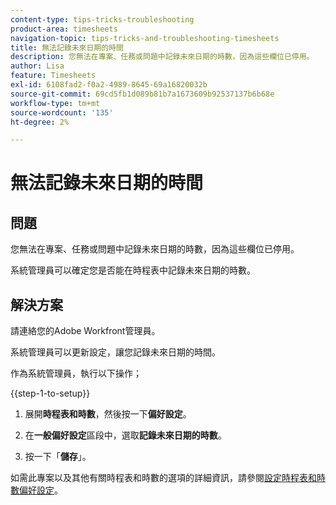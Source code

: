 ```yaml
---
content-type: tips-tricks-troubleshooting
product-area: timesheets
navigation-topic: tips-tricks-and-troubleshooting-timesheets
title: 無法記錄未來日期的時間
description: 您無法在專案、任務或問題中記錄未來日期的時數，因為這些欄位已停用。
author: Lisa
feature: Timesheets
exl-id: 6108fad2-f0a2-4989-8645-69a16820032b
source-git-commit: 69cd5fb1d089b81b7a1673609b92537137b6b68e
workflow-type: tm+mt
source-wordcount: '135'
ht-degree: 2%

---
```


# 無法記錄未來日期的時間

## 問題

您無法在專案、任務或問題中記錄未來日期的時數，因為這些欄位已停用。

系統管理員可以確定您是否能在時程表中記錄未來日期的時數。

## 解決方案

請連絡您的Adobe Workfront管理員。

系統管理員可以更新設定，讓您記錄未來日期的時間。

作為系統管理員，執行以下操作；

{{step-1-to-setup}}

1. 展開&#x200B;**時程表和時數**，然後按一下&#x200B;**偏好設定**。

1. 在&#x200B;**一般偏好設定**&#x200B;區段中，選取&#x200B;**記錄未來日期的時數**。

1. 按一下「**儲存**」。

如需此專案以及其他有關時程表和時數的選項的詳細資訊，請參閱[設定時程表和時數偏好設定](../../administration-and-setup/set-up-workfront/configure-timesheets-schedules/timesheet-and-hour-preferences.md)。
